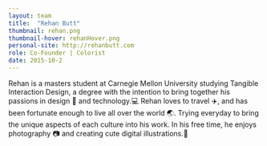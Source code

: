 ```yaml
---
layout: team
title:  "Rehan Butt"
thumbnail: rehan.png
thumbnail-hover: rehanHover.png
personal-site: http://rehanbutt.com
role: Co-Founder | Colorist
date: 2015-10-2
---
```

Rehan is a masters student at Carnegie Mellon University studying Tangible Interaction Design, a degree with the intention to bring together his passions in design 🎨 and technology.💻 Rehan loves to travel ✈️, and has been fortunate enough to live all over the world 🌏. Trying everyday to bring the unique aspects of each culture into his work. In his free time, he enjoys photography 📷 and creating cute digital illustrations.🐧